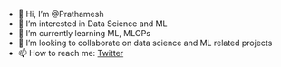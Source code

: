 - 👋 Hi, I’m @Prathamesh
- 👀 I’m interested in Data Science and ML
- 🌱 I’m currently learning ML, MLOPs
- 💞️ I’m looking to collaborate on data science and ML related projects
- 📫 How to reach me: [Twitter](https://twitter.com/_Prathameshw_10)

<!---
Prathamesh1910/Prathamesh1910 is a ✨ special ✨ repository because its `README.md` (this file) appears on your GitHub profile.
You can click the Preview link to take a look at your changes.
--->
